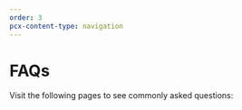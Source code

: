 ```yaml
---
order: 3
pcx-content-type: navigation
---
```


# FAQs

Visit the following pages to see commonly asked questions:

<DirectoryListing path="/faq"/>